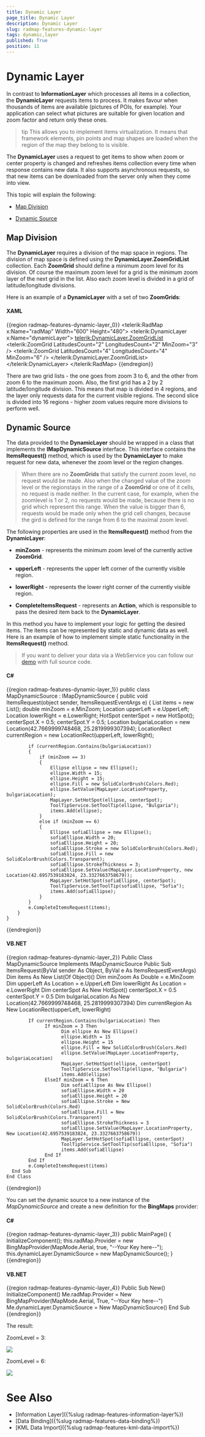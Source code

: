 ```yaml
---
title: Dynamic Layer
page_title: Dynamic Layer
description: Dynamic Layer
slug: radmap-features-dynamic-layer
tags: dynamic,layer
published: True
position: 11
---
```


# Dynamic Layer

In contrast to __InformationLayer__ which processes all items in a collection, the __DynamicLayer__ requests items to process. It makes favour when thousands of items are available (pictures of POIs, for example). Your application can select what pictures are suitable for given location and zoom factor and return only these ones.      

>tip This allows you to implement items virtualization. It means that framework elements, pin points and map shapes are loaded when the region of the map they belong to is visible.        

The __DynamicLayer__ uses a request to get items to show when zoom or center property is changed and refreshes items collection every time when response contains new data. It also supports asynchronous requests, so that new items can be downloaded from the server only when they come into view.      

This topic will explain the following:

* [Map Division](#map-division)

* [Dynamic Source](#dynamic-source)

## Map Division

The __DynamicLayer__ requires a division of the map space in regions. The division of map space is defined using the __DynamicLayer.ZoomGridList__ collection. Each __ZoomGrid__ should define a minimum zoom level for its division. Of course the maximum zoom level for a grid is the minimum zoom layer of the next grid in the list. Also each zoom level is divided in a grid of latitude/longitude divisions.        

Here is an example of a __DynamicLayer__ with a set of two __ZoomGrids__:        

#### __XAML__
{{region radmap-features-dynamic-layer_0}}
	<telerik:RadMap x:Name="radMap"
	                Width="600"
	                Height="480">
	    <telerik:DynamicLayer x:Name="dynamicLayer">
	        <telerik:DynamicLayer.ZoomGridList>
	            <telerik:ZoomGrid LatitudesCount="2"
	                                LongitudesCount="2"
	                                MinZoom="3" />
	            <telerik:ZoomGrid LatitudesCount="4"
	                                LongitudesCount="4"
	                                MinZoom="6" />
	        </telerik:DynamicLayer.ZoomGridList>
	    </telerik:DynamicLayer>
	</telerik:RadMap>
{{endregion}}

There are two grid lists - the one goes from zoom 3 to 6, and the other from zoom 6 to the maximum zoom. Also, the first grid has a 2 by 2 latitude/longitude division. This means that map is divided in 4 regions, and the layer only requests data for the current visible regions. The second slice is divided into 16 regions - higher zoom values require more divisions to perform well.        

## Dynamic Source

The data provided to the __DynamicLayer__ should be wrapped in a class that implements the __IMapDynamicSource__ interface. This interface contains the __ItemsRequest()__ method, which is used by the __DynamicLayer__ to make request for new data, whenever the zoom level or the region changes.        

>When there are no __ZoomGrids__ that satisfy the current zoom level, no request would be made. Also when the changed value of the zoom level or the regionstays in the range of a __ZoomGrid__ or one of it cells, no request is made neither. In the current case, for example, when the zoomlevel is 1 or 2, no requests would be made, because there is no grid which represent this range. When the value is bigger than 6, requests would be made only when the grid cell changes, because the gird is defined for the range from 6 to the maximal zoom level.          

The following properties are used in the __ItemsRequest()__ method from the __DynamicLayer__:        

* __minZoom__ - represents the minimum zoom level of the currently active __ZoomGrid__.            

* __upperLeft__ - represents the upper left corner of the currently visible region.            

* __lowerRight__ - represents the lower right corner of the currently visible region.            

* __CompleteItemsRequest__ - represents an __Action__, which is responsible to pass the desired item back to the __DynamicLayer__.            

In this method you have to implement your logic for getting the desired items. The items can be represented by static and dynamic data as well. Here is an example of how to implement simple static functionality in the __ItemsRequest()__ method.        

>If you want to deliver your data via a WebService you can follow our [demo](http://demos.telerik.com/silverlight/#Map/DynamicLayer) with full source code.          

#### __C#__
{{region radmap-features-dynamic-layer_1}}
	public class MapDynamicSource : IMapDynamicSource
    {
        public void ItemsRequest(object sender, ItemsRequestEventArgs e)
        {
            List<object> items = new List<object>();
            double minZoom = e.MinZoom;
            Location upperLeft = e.UpperLeft;
            Location lowerRight = e.LowerRight;
               HotSpot centerSpot = new HotSpot();
            centerSpot.X = 0.5;
            centerSpot.Y = 0.5;
            Location bulgariaLocation = new Location(42.7669999748468, 25.2819999307394);
            LocationRect currentRegion = new LocationRect(upperLeft, lowerRight);

            if (currentRegion.Contains(bulgariaLocation))
            {
                if (minZoom == 3)
                {
                    Ellipse ellipse = new Ellipse();
                    ellipse.Width = 15;
                    ellipse.Height = 15;
                    ellipse.Fill = new SolidColorBrush(Colors.Red);
                    ellipse.SetValue(MapLayer.LocationProperty, bulgariaLocation);
                    MapLayer.SetHotSpot(ellipse, centerSpot);
                    ToolTipService.SetToolTip(ellipse, "Bulgaria");
                    items.Add(ellipse);
                }
                else if (minZoom == 6)
                {
                    Ellipse sofiaEllipse = new Ellipse();
                    sofiaEllipse.Width = 20;
                    sofiaEllipse.Height = 20;
                    sofiaEllipse.Stroke = new SolidColorBrush(Colors.Red);
                    sofiaEllipse.Fill = new SolidColorBrush(Colors.Transparent);
                    sofiaEllipse.StrokeThickness = 3;
                    sofiaEllipse.SetValue(MapLayer.LocationProperty, new Location(42.6957539183824, 23.3327663758679));
                    MapLayer.SetHotSpot(sofiaEllipse, centerSpot);
                    ToolTipService.SetToolTip(sofiaEllipse, "Sofia");
                    items.Add(sofiaEllipse);
                }
            }
            e.CompleteItemsRequest(items);
        }
    }
{{endregion}}

#### __VB.NET__
{{region radmap-features-dynamic-layer_2}}
	Public Class MapDynamicSource
    Implements IMapDynamicSource
      Public Sub ItemsRequest(ByVal sender As Object, ByVal e As ItemsRequestEventArgs)
            Dim items As New List(Of Object)()
            Dim minZoom As Double = e.MinZoom
            Dim upperLeft As Location = e.UpperLeft
            Dim lowerRight As Location = e.LowerRight
               Dim centerSpot As New HotSpot()
            centerSpot.X = 0.5
            centerSpot.Y = 0.5
            Dim bulgariaLocation As New Location(42.7669999748468, 25.2819999307394)
            Dim currentRegion As New LocationRect(upperLeft, lowerRight)

            If currentRegion.Contains(bulgariaLocation) Then
                  If minZoom = 3 Then
                        Dim ellipse As New Ellipse()
                        ellipse.Width = 15
                        ellipse.Height = 15
                        ellipse.Fill = New SolidColorBrush(Colors.Red)
                        ellipse.SetValue(MapLayer.LocationProperty, bulgariaLocation)
                        MapLayer.SetHotSpot(ellipse, centerSpot)
                        ToolTipService.SetToolTip(ellipse, "Bulgaria")
                        items.Add(ellipse)
                  ElseIf minZoom = 6 Then
                        Dim sofiaEllipse As New Ellipse()
                        sofiaEllipse.Width = 20
                        sofiaEllipse.Height = 20
                        sofiaEllipse.Stroke = New SolidColorBrush(Colors.Red)
                        sofiaEllipse.Fill = New SolidColorBrush(Colors.Transparent)
                        sofiaEllipse.StrokeThickness = 3
                        sofiaEllipse.SetValue(MapLayer.LocationProperty, New Location(42.6957539183824, 23.3327663758679))
                        MapLayer.SetHotSpot(sofiaEllipse, centerSpot)
                        ToolTipService.SetToolTip(sofiaEllipse, "Sofia")
                        items.Add(sofiaEllipse)
                  End If
            End If
            e.CompleteItemsRequest(items)
      End Sub
	End Class
{{endregion}}

You can set the dynamic source to a new instance of the *MapDynamicSource* and create a new definition for the __BingMaps__ provider:        

#### __C#__
{{region radmap-features-dynamic-layer_3}}
	public MainPage()
	{
	  InitializeComponent();
	  this.radMap.Provider = new BingMapProvider(MapMode.Aerial, true, "--Your Key here--"); 
	  this.dynamicLayer.DynamicSource = new MapDynamicSource();
	}
{{endregion}}

#### __VB.NET__
{{region radmap-features-dynamic-layer_4}}
	Public Sub New()
		InitializeComponent()
		Me.radMap.Provider = New BingMapProvider(MapMode.Aerial, True, "--Your Key here--")
		Me.dynamicLayer.DynamicSource = New MapDynamicSource()
	End Sub
{{endregion}}

The result:

ZoomLevel = 3:

![](images/RadMap_Features_DynamicLayer_03.png.PNG)

ZoomLevel = 6:

![](images/RadMap_Features_DynamicLayer_06.png.PNG)

# See Also
 * [Information Layer]({%slug radmap-features-information-layer%})
 * [Data Binding]({%slug radmap-features-data-binding%})
 * [KML Data Import]({%slug radmap-features-kml-data-import%})